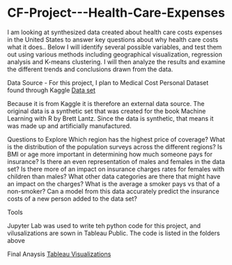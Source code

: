# CF-Project---Health-Care-Expenses

I am looking at synthesized  data created about health care costs expenses in the United States to answer key questions about why health care costs what it does.. Below I will identify several possible variables, and test them out using various methods including geographical visualization, regression analysis and K-means clustering. I will then analyze the results and examine the different trends and conclusions drawn from the data.

Data Source - 
For this project, I plan to Medical Cost Personal Dataset found through Kaggle 
[Data set](https://www.kaggle.com/datasets/mirichoi0218/insurance/data)

Because it is from Kaggle it is therefore an external data source. The original data is a synthetic set that was created for the book Machine Learning with R by Brett Lantz. Since the data is synthetic, that means it was made up and artificially manufactured.

Questions to Explore
Which region has the highest price of coverage?
What is the distribution of the population surveys across the different regions?
Is BMI or age more important in determining how much someone pays for insurance?
Is there an even representation of males and females in the data set?
Is there more of an impact on insurance charges rates for females with children than males?
What other data categories are there that might have an impact on the charges?
What is the average a smoker pays vs that of a non-smoker?
Can a model from this data accurately predict the insurance costs of a new person added to the data set?

Tools

Jupyter Lab was used to write teh python code for this project, and vilusalizations are sown in Tableau Public.
The code is listed in the folders above

Final Anaysis
[Tableau Visualizations]([https://public.tableau.com/app/profile/ken.whitney/viz/Acheivment6FinalProject/Story1?publish=yes])
